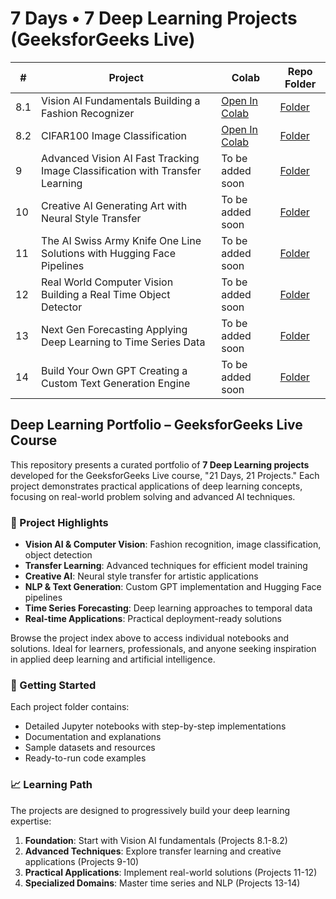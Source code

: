 # 7 Days • 7 Deep Learning Projects (GeeksforGeeks Live)

| # | Project | Colab | Repo Folder |
|---|---------|-------|-------------|
| 8.1 | Vision AI Fundamentals Building a Fashion Recognizer | [Open In Colab](https://colab.research.google.com/drive/1Ay-ezsZ2u2RN6XEydlVMDFjahI8xfU3r) | [Folder](./08_Vision_AI/) |
| 8.2 | CIFAR100 Image Classification | [Open In Colab](https://colab.research.google.com/drive/1Mm2FnxcBebyJOF-w-sqMQuwo3BnSFuS6) | [Folder](./08_Vision_AI/) |
| 9 | Advanced Vision AI Fast Tracking Image Classification with Transfer Learning | To be added soon | [Folder](./09_Advanced_Vision_AI_Fast_Tracking_Image_Classification_with_Transfer_Learning/) |
| 10 | Creative AI Generating Art with Neural Style Transfer | To be added soon | [Folder](./10_Creative_AI_Generating_Art_with_Neural_Style_Transfer/) |
| 11 | The AI Swiss Army Knife One Line Solutions with Hugging Face Pipelines | To be added soon | [Folder](./11_The_AI_Swiss_Army_Knife_One_Line_Solutions_with_Hugging_Face_Pipelines/) |
| 12 | Real World Computer Vision Building a Real Time Object Detector | To be added soon | [Folder](./12_Real_World_Computer_Vision_Building_a_Real_Time_Object_Detector/) |
| 13 | Next Gen Forecasting Applying Deep Learning to Time Series Data | To be added soon | [Folder](./13_Next_Gen_Forecasting_Applying_Deep_Learning_to_Time_Series_Data/) |
| 14 | Build Your Own GPT Creating a Custom Text Generation Engine | To be added soon | [Folder](./14_Build_Your_Own_GPT_Creating_a_Custom_Text_Generation_Engine/) |

## Deep Learning Portfolio – GeeksforGeeks Live Course

This repository presents a curated portfolio of **7 Deep Learning projects** developed for the GeeksforGeeks Live course, "21 Days, 21 Projects." Each project demonstrates practical applications of deep learning concepts, focusing on real-world problem solving and advanced AI techniques.

### 🎯 Project Highlights

- **Vision AI & Computer Vision**: Fashion recognition, image classification, object detection
- **Transfer Learning**: Advanced techniques for efficient model training
- **Creative AI**: Neural style transfer for artistic applications
- **NLP & Text Generation**: Custom GPT implementation and Hugging Face pipelines
- **Time Series Forecasting**: Deep learning approaches to temporal data
- **Real-time Applications**: Practical deployment-ready solutions

Browse the project index above to access individual notebooks and solutions. Ideal for learners, professionals, and anyone seeking inspiration in applied deep learning and artificial intelligence.

### 🚀 Getting Started

Each project folder contains:
- Detailed Jupyter notebooks with step-by-step implementations
- Documentation and explanations
- Sample datasets and resources
- Ready-to-run code examples

### 📈 Learning Path

The projects are designed to progressively build your deep learning expertise:
1. **Foundation**: Start with Vision AI fundamentals (Projects 8.1-8.2)
2. **Advanced Techniques**: Explore transfer learning and creative applications (Projects 9-10)
3. **Practical Applications**: Implement real-world solutions (Projects 11-12)
4. **Specialized Domains**: Master time series and NLP (Projects 13-14)